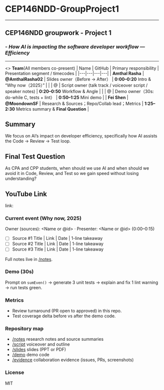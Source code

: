 # **CEP146NDD-GroupProject1**

---
## CEP146NDD groupwork - Project 1 
### - *How AI is impacting the software developer workflow — Efficiency*

---
<>
**Team**(All members co-present)
| Name | GitHub | Primary responsibility | Presentation segment / timecodes |
|---|---|---|---|
| **Amthal Rasha** | **@AmthalRasha02** | Slides owner（Before → After） | **0:00–0:20** Intro & “Why now（2025）” |
| <Name B> | @<idB> | Script owner (talk track / voiceover script / speaker notes) | **0:20–0:50** Workflow & Angle |
| <Name C> | @<idC> | Demo owner（30s: do-while C, tests + lint） | **0:50–1:25** Mini demo |
| **Fei Shen** | **@MoondownSF** | Research & Sources；Repo/Collab lead；Metrics | **1:25–2:30** Metrics summary & **Final Question** |

## Summary
We focus on AI’s impact on developer efficiency, specifically how AI assists the Code → Review → Test loop.

## Final Test Question
As CPA and CPP students, when should we use AI and when should we avoid it in Code, Review, and Test so we gain speed without losing understanding?

## YouTube Link
link:

### Current event (Why now, 2025)
Owner (sources): <Name or @id> · Presenter: <Name or @id> (0:00–0:15)

- [ ] Source #1 Title | Link | Date | 1-line takeaway
- [ ] Source #2 Title | Link | Date | 1-line takeaway
- [ ] Source #3 Title | Link | Date | 1-line takeaway

Full notes live in [/notes](./notes).

### Demo (30s)
Prompt on `sumEven()` → generate 3 unit tests → explain and fix 1 lint warning → run tests green.

### Metrics
- Review turnaround (PR open to approved) in this repo.
- Test coverage delta before vs after the demo code.


### Repository map
- [/notes](./notes) research notes and source summaries  
- [/script](./script) voiceover and outline  
- [/slides](./slides) slides (PPT or PDF)  
- [/demo](./demo) demo code  
- [/evidence](./evidence) collaboration evidence (issues, PRs, screenshots)

### License
MIT
